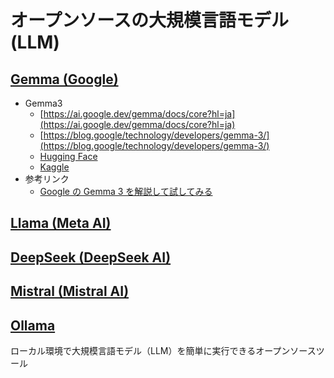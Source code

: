 # オープンソースの大規模言語モデル(LLM)

## [Gemma (Google)](https://ai.google.dev/)
- Gemma3
  - [https://ai.google.dev/gemma/docs/core?hl=ja](https://ai.google.dev/gemma/docs/core?hl=ja)
  - [https://blog.google/technology/developers/gemma-3/](https://blog.google/technology/developers/gemma-3/)
  - [Hugging Face](https://huggingface.co/collections/google/gemma-3-release-67c6c6f89c4f76621268bb6d)
  - [Kaggle](https://www.kaggle.com/models/google/gemma-3)
- 参考リンク
  - [Google の Gemma 3 を解説して試してみる](https://zenn.dev/schroneko/articles/try-google-gemma-3)

## [Llama (Meta AI)](https://ai.meta.com/llama/)

## [DeepSeek (DeepSeek AI)](https://www.deepseek.com/)

## [Mistral (Mistral AI)](https://mistral.ai/)

## [Ollama](https://ollama.com/)

ローカル環境で大規模言語モデル（LLM）を簡単に実行できるオープンソースツール
